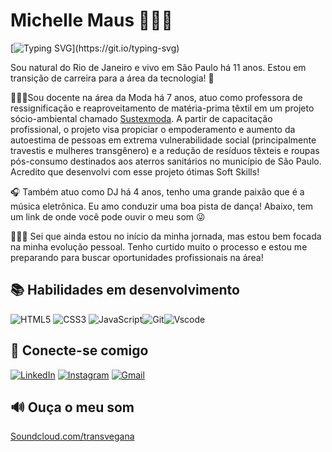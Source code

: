 
# Michelle Maus 🏳️‍⚧️🌱


[![Typing SVG](https://readme-typing-svg.demolab.com?font=Fira+Code&pause=1000&color=E16EF7&random=false&width=435&lines=Ol%C3%A1!+Bem-vinde+ao+meu+GitHub!)](https://git.io/typing-svg)

Sou natural do Rio de Janeiro e vivo em São Paulo há 11 anos. Estou em transição de carreira para a área da tecnologia! 🚀

👩🏻‍🎓Sou docente na área da Moda há 7 anos, atuo como professora de ressignificação e reaproveitamento de matéria-prima têxtil em um projeto sócio-ambiental chamado [Sustexmoda](https://www.sustexmoda.org). A partir de capacitação profissional, o projeto visa propiciar o empoderamento e aumento da autoestima de pessoas em extrema vulnerabilidade social (principalmente travestis e mulheres transgênero) e a redução de resíduos têxteis e roupas pós-consumo destinados aos aterros sanitários no município de São Paulo.  Acredito que desenvolvi com esse projeto ótimas Soft Skills! 

🎧 Também atuo como DJ há 4 anos, tenho uma grande paixão que é a música eletrônica. Eu amo conduzir uma boa pista de dança! Abaixo, tem um link de onde você pode ouvir o meu som 😜

👩🏻‍💻 Sei que ainda estou no início da minha jornada, mas estou bem focada na minha evolução pessoal. Tenho curtido muito o processo e estou me preparando para buscar oportunidades profissionais na área!

## 📚 Habilidades em desenvolvimento

![HTML5](https://img.shields.io/badge/HTML5-E34F26?style=for-the-badge&logo=html5&logoColor=white) ![CSS3](https://img.shields.io/badge/CSS3-1572B6?style=for-the-badge&logo=css3&logoColor=white) ![JavaScript](https://img.shields.io/badge/JavaScript-F7DF1E?style=for-the-badge&logo=javascript&logoColor=black)![Git](https://img.shields.io/badge/GIT-E44C30?style=for-the-badge&logo=git&logoColor=white)![Vscode](https://img.shields.io/badge/Vscode-007ACC?style=for-the-badge&logo=visual-studio-code&logoColor=white)

## 📲 Conecte-se comigo

[![LinkedIn](https://img.shields.io/badge/LinkedIn-0077B5?style=for-the-badge&logo=linkedin&logoColor=white)](https://www.linkedin.com/in/michelle-maus-b19555306/) [![Instagram](https://img.shields.io/badge/-Instagram-%23E4405F?style=for-the-badge&logo=instagram&logoColor=white)](https://www.instagram.com/transvegana/) [![Gmail](https://img.shields.io/badge/Gmail-333333?style=for-the-badge&logo=gmail&logoColor=red)](mailto:michellemaus.mi@gmail.com)

## 🔊 Ouça o meu som

[Soundcloud.com/transvegana](https://soundcloud.com/transvegana
)
